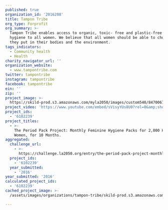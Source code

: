 ```yaml
---
published: true
organization_id: '2016208'
title: Tampon Tribe
org_type: Forprofit
org_summary: >-
  Tampon Tribe enables access to organic, toxic- free and plastic-free feminine
  hygiene to all women. We believe that all women should be able to chose what
  they put in their bodies and the environment.
tags_indicators:
  - Community health
  - Health
charity_navigator_url: ''
organization_website:
  - www.tampontribe.com
twitter: tampontribe
instagram: tampontribe
facebook: tampontribe
ein: ''
zip: ''
project_image: >-
  https://skild-prod.s3.amazonaws.com/myla2050/images/custom540/8470067535741-team91.jpg
project_video: 'https://www.youtube.com/embed/sVisyYUs8U0?rel=0&amp;showinfo=0'
project_ids:
  - '6102239'
project_titles:
  - >-
    The Period Pack Project: Monthly Feminine Hygiene Packs for 2,000 Homeless
    Women, for 10 Months.
aggregated:
  challenge_url:
    - >-
      https://challenge.la2050.org/entry/the-period-pack-project-monthly-feminine-hygiene-packs-for-2-000-homeless-women-for-10-months
  project_ids:
    - '6102239'
  year_submitted:
    - '2016'
year_submitted: '2016'
calculated_project_ids:
  - '6102239'
cached_project_image: >-
  /assets/images/organizations/tampon-tribe/skild-prod.s3.amazonaws.com/myla2050/images/custom540/8470067535741-team91.jpg

---
```

